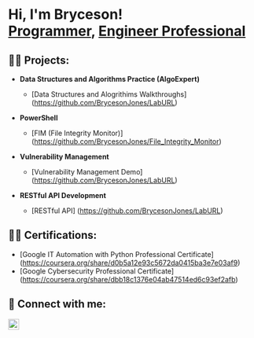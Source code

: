 <h1>Hi, I'm Bryceson! <br/><a href="https://github.com/BrycesonJones">Programmer</a>, <a href="https://www.linkedin.com/in/brycesonjones/">Engineer Professional</a>

<h2>👨‍💻 Projects:</h2>

- <b>Data Structures and Algorithms Practice (AlgoExpert)</b>
  - [Data Structures and Alogrithims Walkthroughs] (https://github.com/BrycesonJones/LabURL)

- <b>PowerShell</b>
  - [FIM (File Integrity Monitor)] (https://github.com/BrycesonJones/File_Integrity_Monitor)

- <b>Vulnerability Management</b>
  - [Vulnerability Management Demo] (https://github.com/BrycesonJones/LabURL)

- <b>RESTful API Development</b>
  - [RESTful API] (https://github.com/BrycesonJones/LabURL)

<h2>👨‍💻 Certifications:</h2>

- [Google IT Automation with Python Professional Certificate] (https://coursera.org/share/d0b5a12e93c5672da0415ba3e7e03af9)
- [Google Cybersecurity Professional Certificate] (https://coursera.org/share/dbb18c1376e04ab47514ed6c93ef2afb)

<h2> 🤳 Connect with me:</h2>

[<img align="left" alt="BrycesonJones | LinkedIn" width="22px" src="https://cdn.jsdelivr.net/npm/simple-icons@v3/icons/linkedin.svg" />][linkedin]

[linkedin]: https://linkedin.com/in/brycesonjones
<!--
**BrycesonJones/BrycesonJones** is a ✨ _special_ ✨ repository because its `README.md` (this file) appears on your GitHub profile.


-->
